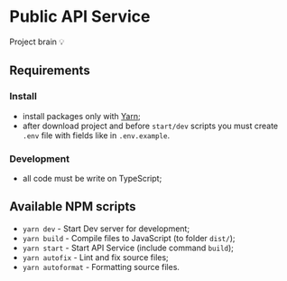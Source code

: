 # Public API Service
Project brain 💡

## Requirements
### Install
- install packages only with [Yarn](https://yarnpkg.com/);
- after download project and before `start/dev` scripts you must create `.env` file with fields like in `.env.example`.
### Development
- all code must be write on TypeScript;

## Available NPM scripts

- `yarn dev` - Start Dev server for development;
- `yarn build` - Compile files to JavaScript (to folder `dist/`);
- `yarn start` - Start API Service (include command `build`);
- `yarn autofix` - Lint and fix source files;
- `yarn autoformat` - Formatting source files.
